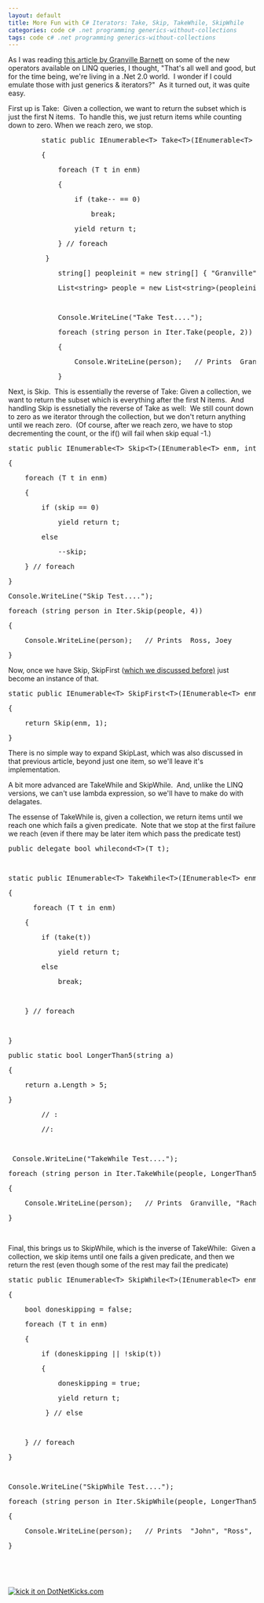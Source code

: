 ```yaml
---
layout: default
title: More Fun with C# Iterators: Take, Skip, TakeWhile, SkipWhile
categories: code c# .net programming generics-without-collections
tags: code c# .net programming generics-without-collections
---
```


  <p>As I was reading <a href="http://gbarnett.org/archive/2007/03/08/linq-standard-query-operators-part-3.aspx">this article by Granville Barnett</a> on some of the new operators available on LINQ queries, I thought, "That's all well and good, but for the time being, we're living in a .Net 2.0 world.  I wonder if I could emulate those with just generics &amp; iterators?"  As it turned out, it was quite easy.</p> <p>First up is Take:  Given a collection, we want to return the subset which is just the first N items.  To handle this, we just return items while counting down to zero. When we reach zero, we stop.  </p> <p> </p><div class="csharpcode"><pre class="alt">        <span class="kwrd">static</span> <span class="kwrd">public</span> IEnumerable&lt;T&gt; Take&lt;T&gt;(IEnumerable&lt;T&gt; enm, <span class="kwrd">int</span> take)</pre><pre>        {</pre><pre class="alt">            <span class="kwrd">foreach</span> (T t <span class="kwrd">in</span> enm)</pre><pre>            {</pre><pre class="alt">                <span class="kwrd">if</span> (take-- == 0)</pre><pre>                    <span class="kwrd">break</span>;</pre><pre class="alt">                <span class="kwrd">yield</span> <span class="kwrd">return</span> t;</pre><pre>            } <span class="rem">// foreach </span></pre><pre class="alt">         }</pre></div>
<p></p>
<p>
</p><div class="csharpcode"><pre class="alt">            <span class="kwrd">string</span>[] peopleinit = <span class="kwrd">new</span> <span class="kwrd">string</span>[] { <span class="str">"Granville"</span>, <span class="str">"Rachel"</span>, <span class="str">"Monica"</span>, <span class="str">"John"</span>, <span class="str">"Ross"</span>, <span class="str">"Joey"</span> };</pre><pre>            List&lt;<span class="kwrd">string</span>&gt; people = <span class="kwrd">new</span> List&lt;<span class="kwrd">string</span>&gt;(peopleinit);</pre><pre class="alt"> </pre><pre>            Console.WriteLine(<span class="str">"Take Test...."</span>);</pre><pre class="alt">            <span class="kwrd">foreach</span> (<span class="kwrd">string</span> person <span class="kwrd">in</span> Iter.Take(people, 2))</pre><pre>            {</pre><pre class="alt">                Console.WriteLine(person);   <span class="rem">// Prints  Granville, Rachel</span></pre><pre>            }</pre></div>
<p></p>
<p>Next, is Skip.  This is essentially the reverse of Take: Given a collection, we want to return the subset which is everything after the first N items.  And handling Skip is essnetially the reverse of Take as well:  We still count down to zero as we iterator through the collection, but we don't return anything until we reach zero.  (Of course, after we reach zero, we have to stop decrementing the count, or the if() will fail when skip equal -1.)</p>
<p>
</p><div class="csharpcode"><pre class="alt"><span class="kwrd">static</span> <span class="kwrd">public</span> IEnumerable&lt;T&gt; Skip&lt;T&gt;(IEnumerable&lt;T&gt; enm, <span class="kwrd">int</span> skip)</pre><pre>{</pre><pre class="alt">    <span class="kwrd">foreach</span> (T t <span class="kwrd">in</span> enm)</pre><pre>    {</pre><pre class="alt">        <span class="kwrd">if</span> (skip == 0)</pre><pre>            <span class="kwrd">yield</span> <span class="kwrd">return</span> t;</pre><pre class="alt">        <span class="kwrd">else</span></pre><pre>            --skip;</pre><pre class="alt">    } <span class="rem">// foreach </span></pre><pre>}</pre></div>
<p></p>
<p>
</p><div class="csharpcode"><pre class="alt">Console.WriteLine(<span class="str">"Skip Test...."</span>);</pre><pre><span class="kwrd">foreach</span> (<span class="kwrd">string</span> person <span class="kwrd">in</span> Iter.Skip(people, 4))</pre><pre class="alt">{</pre><pre>    Console.WriteLine(person);   <span class="rem">// Prints  Ross, Joey</span></pre><pre class="alt">}</pre></div>
<p></p>
<p>Now, once we have Skip, SkipFirst (<a href="http://honestillusion.com/blogs/blog_0/archive/2007/02/05/c-code-adding-skip-first-to-foreach.aspx">which we discussed before)</a> just become an instance of that. </p>
<p>
</p><div class="csharpcode"><pre class="alt"><span class="kwrd">static</span> <span class="kwrd">public</span> IEnumerable&lt;T&gt; SkipFirst&lt;T&gt;(IEnumerable&lt;T&gt; enm)</pre><pre>{</pre><pre class="alt">    <span class="kwrd">return</span> Skip(enm, 1);</pre><pre>} </pre></div>
<p></p>
<p>There is no simple way to expand SkipLast, which was also discussed in that previous article, beyond just one item, so we'll leave it's implementation.</p>
<p>A bit more advanced are TakeWhile and SkipWhile.  And, unlike the LINQ versions, we can't use lambda expression, so we'll have to make do with delagates.</p>
<p>The essense of TakeWhile is, given a collection, we return items until we reach one which fails a given predicate.  Note that we stop at the first failure we reach (even if there may be later item which pass the predicate test)</p>
<p>
</p><div class="csharpcode"><pre class="alt"><span class="kwrd">public</span> <span class="kwrd">delegate</span> <span class="kwrd">bool</span> whilecond&lt;T&gt;(T t);</pre><pre> </pre><pre class="alt"><span class="kwrd">static</span> <span class="kwrd">public</span> IEnumerable&lt;T&gt; TakeWhile&lt;T&gt;(IEnumerable&lt;T&gt; enm, whilecond&lt;T&gt; take)</pre><pre>{</pre><pre class="alt">      <span class="kwrd">foreach</span> (T t <span class="kwrd">in</span> enm)</pre><pre>    {</pre><pre class="alt">        <span class="kwrd">if</span> (take(t))</pre><pre>            <span class="kwrd">yield</span> <span class="kwrd">return</span> t;</pre><pre class="alt">        <span class="kwrd">else</span></pre><pre>            <span class="kwrd">break</span>;</pre><pre class="alt"> </pre><pre>    } <span class="rem">// foreach </span></pre><pre class="alt"> </pre><pre>}</pre></div>
<p></p>
<p>
</p><div class="csharpcode"><pre class="alt"><span class="kwrd">public</span> <span class="kwrd">static</span> <span class="kwrd">bool</span> LongerThan5(<span class="kwrd">string</span> a)</pre><pre>{</pre><pre class="alt">    <span class="kwrd">return</span> a.Length &gt; 5;</pre><pre>}</pre><pre class="alt">        <span class="rem">// :</span></pre><pre>        <span class="rem">//:</span></pre><pre class="alt">        </pre><pre> Console.WriteLine(<span class="str">"TakeWhile Test...."</span>);</pre><pre class="alt"><span class="kwrd">foreach</span> (<span class="kwrd">string</span> person <span class="kwrd">in</span> Iter.TakeWhile(people, LongerThan5))</pre><pre>{</pre><pre class="alt">    Console.WriteLine(person);   <span class="rem">// Prints  Granville, "Rachel", "Monica", </span></pre><pre>}</pre></div>
<p></p>
<p> </p>
<p>Final, this brings us to SkipWhile, which is the inverse of TakeWhile:  Given a collection, we skip items until one fails a given predicate, and then we return the rest (even though some of the rest may fail the predicate)</p>
<p>
</p><div class="csharpcode"><pre class="alt"><span class="kwrd">static</span> <span class="kwrd">public</span> IEnumerable&lt;T&gt; SkipWhile&lt;T&gt;(IEnumerable&lt;T&gt; enm, whilecond&lt;T&gt; skip)</pre><pre>{</pre><pre class="alt">    <span class="kwrd">bool</span> doneskipping = <span class="kwrd">false</span>;</pre><pre>    <span class="kwrd">foreach</span> (T t <span class="kwrd">in</span> enm)</pre><pre class="alt">    {</pre><pre>        <span class="kwrd">if</span> (doneskipping || !skip(t))</pre><pre class="alt">        {</pre><pre>            doneskipping = <span class="kwrd">true</span>;</pre><pre class="alt">            <span class="kwrd">yield</span> <span class="kwrd">return</span> t;</pre><pre>         } <span class="rem">// else</span></pre><pre class="alt"> </pre><pre>    } <span class="rem">// foreach </span></pre><pre class="alt">}</pre></div>
<p></p>
<p>
</p><div class="csharpcode"><pre class="alt"> </pre><pre>Console.WriteLine(<span class="str">"SkipWhile Test...."</span>);</pre><pre class="alt"><span class="kwrd">foreach</span> (<span class="kwrd">string</span> person <span class="kwrd">in</span> Iter.SkipWhile(people, LongerThan5))</pre><pre>{</pre><pre class="alt">    Console.WriteLine(person);   <span class="rem">// Prints  "John", "Ross", "Joey" </span></pre><pre>}</pre></div>
<p></p>
<p> </p>
<p> </p><a href="http://www.dotnetkicks.com/kick/?url=http://honestillusion.com/blogs/blog_0/archive/2007/03/09/more-fun-with-c-iterators-take-skip-takewhile-skipwhile.aspx"><img alt="kick it on DotNetKicks.com" src="http://www.dotnetkicks.com/Services/Images/KickItImageGenerator.ashx?url=http://honestillusion.com/blogs/blog_0/archive/2007/03/09/more-fun-with-c-iterators-take-skip-takewhile-skipwhile.aspx" border="0" /></a>